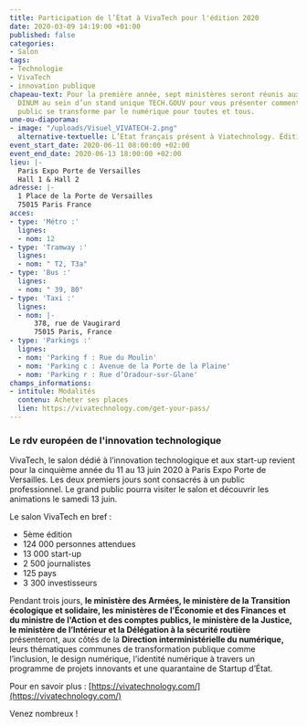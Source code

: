 ```yaml
---
title: Participation de l’État à VivaTech pour l'édition 2020
date: 2020-03-09 14:19:00 +01:00
published: false
categories:
- Salon
tags:
- Technologie
- VivaTech
- innovation publique
chapeau-text: Pour la première année, sept ministères seront réunis aux côtés de la
  DINUM au sein d’un stand unique TECH.GOUV pour vous présenter comment le service
  public se transforme par le numérique pour toutes et tous.
une-ou-diaporama:
- image: "/uploads/Visuel_VIVATECH-2.png"
  alternative-textuelle: L’État français présent à Viatechnology. Édition 2020
event_start_date: 2020-06-11 08:00:00 +02:00
event_end_date: 2020-06-13 18:00:00 +02:00
lieu: |-
  Paris Expo Porte de Versailles
  Hall 1 & Hall 2
adresse: |-
  1 Place de la Porte de Versailles
  75015 Paris France
acces:
- type: 'Métro :'
  lignes:
  - nom: 12
- type: 'Tramway :'
  lignes:
  - nom: " T2, T3a"
- type: 'Bus :'
  lignes:
  - nom: " 39, 80"
- type: 'Taxi :'
  lignes:
  - nom: |-
      378, rue de Vaugirard
      75015 Paris, France
- type: 'Parkings :'
  lignes:
  - nom: 'Parking f : Rue du Moulin'
  - nom: 'Parking c : Avenue de la Porte de la Plaine'
  - nom: 'Parking r : Rue d’Oradour-sur-Glane'
champs_informations:
- intitule: Modalités
  contenu: Acheter ses places
  lien: https://vivatechnology.com/get-your-pass/
---
```


### Le rdv européen de l'innovation technologique

VivaTech, le salon dédié à l’innovation technologique et aux start-up revient pour la cinquième année du 11 au 13 juin 2020 à Paris Expo Porte de Versailles. Les deux premiers jours sont consacrés à un public professionnel. Le grand public pourra visiter le salon et découvrir les animations le samedi 13 juin. 

Le salon VivaTech en bref : 

* 5ème édition 
* 124 000 personnes attendues 
* 13 000 start-up
* 2 500 journalistes
* 125 pays 
* 3 300 investisseurs 

Pendant trois jours, **le ministère des Armées, le ministère de la Transition écologique et solidaire, les ministères de l’Économie et des Finances et du ministre de l'Action et des comptes publics, le ministère de la Justice, le ministère de l’Intérieur et la Délégation à la sécurité routière** présenteront, aux côtés de la **Direction interministérielle du numérique,** leurs thématiques communes de transformation publique comme l’inclusion, le design numérique, l’identité numérique à travers un programme de projets innovants et une quarantaine de Startup d’État. 

Pour en savoir plus : [https://vivatechnology.com/](https://vivatechnology.com/)

Venez nombreux ! 
